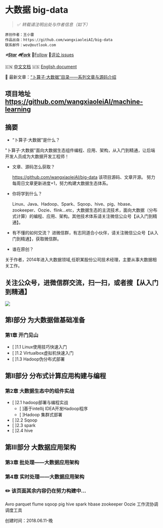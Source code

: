 # 大数据 big-data

> :white_check_mark:  *转载请注明出处与作者信息（如下）*
```
原创作者：王小雷
作品出自：https://github.com/wangxiaoleiAI/big-data
联系邮件：wov@outlook.com
```

 ***:star:[Star](https://github.com/wangxiaoleiAI/big-data.git)***
 ***:fire:[Fork](https://github.com/wangxiaoleiAI/big-data.git)*** :rocket:[Follow](https://github.com/wangxiaoleiAI)
 :speech_balloon:[评论 issues](https://github.com/wangxiaoleiAI/big-data/issues)

:cn: [中文文档]() :us: [English document](./docs/README-en.md)

:tada:  最新文章：[“卜算子·大数据”目录——系列文章与源码介绍](#摘要)

## 项目地址 https://github.com/wangxiaoleiAI/machine-learning

## 摘要
- “卜算子·大数据”是什么？

 "卜算子·大数据"面向大数据生态组件编程、应用、架构，从入门到精通，让后端开发人员成为大数据开发工程师！

- 文章、源码怎么获取？

  https://github.com/wangxiaoleiAI/big-data 该项目源码、文章开源。
努力每周日文章更新进度+1，努力构建大数据生态体系。

- 你将学到什么？

  Linux、Java、Hadoop、Spark、Sqoop、hive、pig、hbase、zookeeper、Oozie、flink...etc，大数据生态的主流技术，面向大数据（分布式计算）的编程、应用、架构。其他技术体系请关注微信公众号【从入门到精通】。
- 有不懂的如何交流？
  进微信群，有志同道合小伙伴，请关注微信公众号【从入门到精通】，获取微信群。
- 谁在原创？

关于作者，2014年进入大数据领域,任职某股份公司技术经理，主要从事大数据相关工作。

## 关注公众号，进微信群交流，扫一扫，或者搜【从入门到精通】

![](/Users/wangxiaolei/github/big-data/article/image/user/share/qrcode_for_gh_6932763778ef_344.jpg)
## 第I部分 为大数据做基础准备
### 第1章 开门见山
  - [ ]1.1 Linux使用技巧快速入门
  - [ ]1.2 Virtualbox虚拟机快速入门
  - [ ]1.3 Hadoop伪分布式部署

## 第II部分 分布式计算应用构建与编程
### 第2章 大数据生态中的组件实战
- [ ]2.1 hadoop部署与编程实战
  - [ ]基于intellij IDEA开发Hadoop程序
  - [ ]Hadoop 集群式部署
- [ ]2.2 Sqoop
- [ ]2.3 spark
- [ ]2.4 hive

## 第III部分 大数据应用架构
### 第3章 批处理——大数据应用架构

### 第4章 实时处理——大数据应用架构
### :pencil2: 该页面其余内容仍在努力构建中...
Avro
parquet
flume
sqoop
pig
hive
spark
hbase
zookeeper
Oozie 工作流协调调度工具


创建时间：2018.06.11-晚
